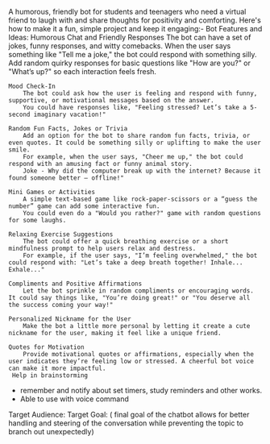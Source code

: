 A humorous, friendly bot for students and teenagers who need a virtual friend to laugh with and share thoughts for positivity and comforting. Here's how to make it a fun, simple project and keep it engaging:-
Bot Features and Ideas:
    Humorous Chat and Friendly Responses
        The bot can have a set of jokes, funny responses, and witty comebacks. When the user says something like "Tell me a joke," the bot could respond with something silly.
        Add random quirky responses for basic questions like "How are you?" or "What’s up?" so each interaction feels fresh.

    Mood Check-In
        The bot could ask how the user is feeling and respond with funny, supportive, or motivational messages based on the answer.
        You could have responses like, "Feeling stressed? Let’s take a 5-second imaginary vacation!"

    Random Fun Facts, Jokes or Trivia
        Add an option for the bot to share random fun facts, trivia, or even quotes. It could be something silly or uplifting to make the user smile.
        For example, when the user says, "Cheer me up," the bot could respond with an amusing fact or funny animal story.
        Joke - Why did the computer break up with the internet? Because it found someone better — offline!"

    Mini Games or Activities
        A simple text-based game like rock-paper-scissors or a “guess the number” game can add some interactive fun.
        You could even do a "Would you rather?" game with random questions for some laughs.

    Relaxing Exercise Suggestions
        The bot could offer a quick breathing exercise or a short mindfulness prompt to help users relax and destress.
        For example, if the user says, "I’m feeling overwhelmed," the bot could respond with: "Let’s take a deep breath together! Inhale... Exhale..."

    Compliments and Positive Affirmations
        Let the bot sprinkle in random compliments or encouraging words. It could say things like, "You’re doing great!" or "You deserve all the success coming your way!"

    Personalized Nickname for the User
        Make the bot a little more personal by letting it create a cute nickname for the user, making it feel like a unique friend.

    Quotes for Motivation
        Provide motivational quotes or affirmations, especially when the user indicates they’re feeling low or stressed. A cheerful bot voice can make it more impactful.
     Help in brainstorming
*   remember and notify about set timers, study reminders and other works.
*   Able to use with voice command

Target Audience:
Target Goal: ( final goal of the chatbot allows for better handling and steering of the conversation while preventing the topic to branch out unexpectedly)